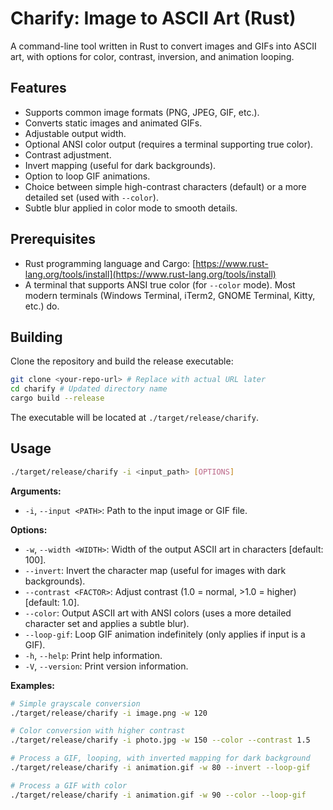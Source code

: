 # Charify: Image to ASCII Art (Rust)

A command-line tool written in Rust to convert images and GIFs into ASCII art, with options for color, contrast, inversion, and animation looping.

## Features

- Supports common image formats (PNG, JPEG, GIF, etc.).
- Converts static images and animated GIFs.
- Adjustable output width.
- Optional ANSI color output (requires a terminal supporting true color).
- Contrast adjustment.
- Invert mapping (useful for dark backgrounds).
- Option to loop GIF animations.
- Choice between simple high-contrast characters (default) or a more detailed set (used with `--color`).
- Subtle blur applied in color mode to smooth details.

## Prerequisites

- Rust programming language and Cargo: [https://www.rust-lang.org/tools/install](https://www.rust-lang.org/tools/install)
- A terminal that supports ANSI true color (for `--color` mode). Most modern terminals (Windows Terminal, iTerm2, GNOME Terminal, Kitty, etc.) do.

## Building

Clone the repository and build the release executable:

```bash
git clone <your-repo-url> # Replace with actual URL later
cd charify # Updated directory name
cargo build --release
```

The executable will be located at `./target/release/charify`.

## Usage

```bash
./target/release/charify -i <input_path> [OPTIONS]
```

**Arguments:**

- `-i`, `--input <PATH>`: Path to the input image or GIF file.

**Options:**

- `-w`, `--width <WIDTH>`: Width of the output ASCII art in characters [default: 100].
- `--invert`: Invert the character map (useful for images with dark backgrounds).
- `--contrast <FACTOR>`: Adjust contrast (1.0 = normal, >1.0 = higher) [default: 1.0].
- `--color`: Output ASCII art with ANSI colors (uses a more detailed character set and applies a subtle blur).
- `--loop-gif`: Loop GIF animation indefinitely (only applies if input is a GIF).
- `-h`, `--help`: Print help information.
- `-V`, `--version`: Print version information.

**Examples:**

```bash
# Simple grayscale conversion
./target/release/charify -i image.png -w 120

# Color conversion with higher contrast
./target/release/charify -i photo.jpg -w 150 --color --contrast 1.5

# Process a GIF, looping, with inverted mapping for dark background
./target/release/charify -i animation.gif -w 80 --invert --loop-gif

# Process a GIF with color
./target/release/charify -i animation.gif -w 90 --color --loop-gif
```
